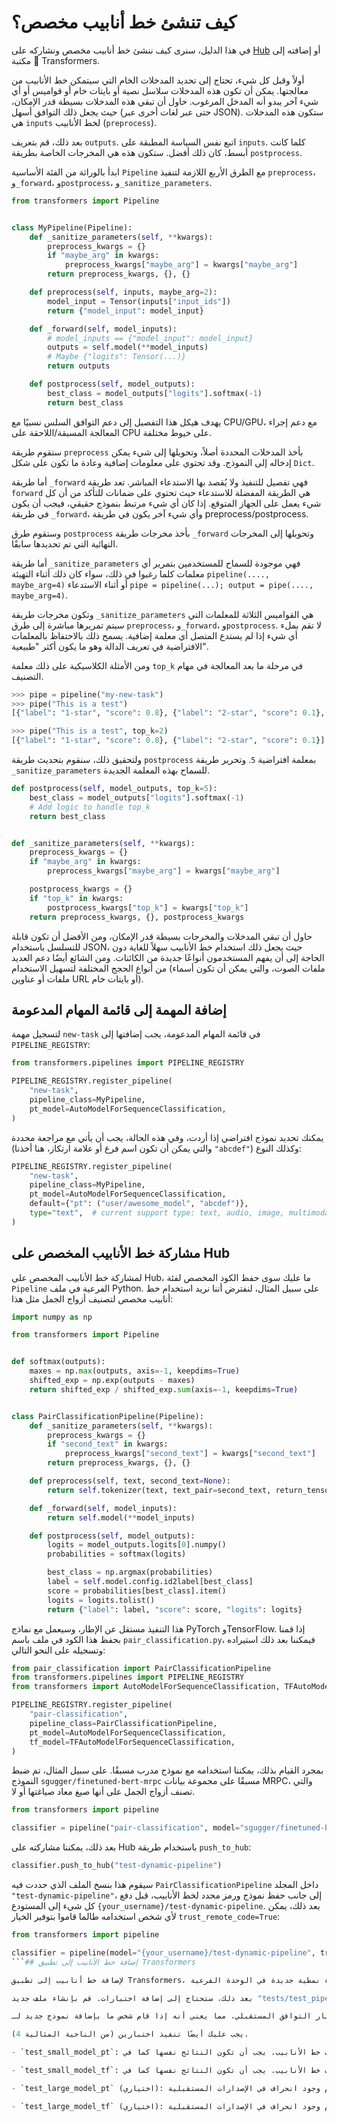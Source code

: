 # كيف تنشئ خط أنابيب مخصص؟

في هذا الدليل، سنرى كيف ننشئ خط أنابيب مخصص ونشاركه على [Hub](https://hf.co/models) أو إضافته إلى مكتبة 🤗 Transformers.

أولاً وقبل كل شيء، تحتاج إلى تحديد المدخلات الخام التي سيتمكن خط الأنابيب من معالجتها. يمكن أن تكون هذه المدخلات سلاسل نصية أو بايتات خام أو قواميس أو أي شيء آخر يبدو أنه المدخل المرغوب. حاول أن تبقي هذه المدخلات بسيطة قدر الإمكان، حيث يجعل ذلك التوافق أسهل (حتى عبر لغات أخرى عبر JSON). ستكون هذه المدخلات هي `inputs` لخط الأنابيب (`preprocess`).

بعد ذلك، قم بتعريف `outputs`. اتبع نفس السياسة المطبقة على `inputs`. كلما كانت أبسط، كان ذلك أفضل. ستكون هذه هي المخرجات الخاصة بطريقة `postprocess`.

ابدأ بالوراثة من الفئة الأساسية `Pipeline` مع الطرق الأربع اللازمة لتنفيذ `preprocess`، و`_forward`، و`postprocess`، و`_sanitize_parameters`.

```python
from transformers import Pipeline


class MyPipeline(Pipeline):
    def _sanitize_parameters(self, **kwargs):
        preprocess_kwargs = {}
        if "maybe_arg" in kwargs:
            preprocess_kwargs["maybe_arg"] = kwargs["maybe_arg"]
        return preprocess_kwargs, {}, {}

    def preprocess(self, inputs, maybe_arg=2):
        model_input = Tensor(inputs["input_ids"])
        return {"model_input": model_input}

    def _forward(self, model_inputs):
        # model_inputs == {"model_input": model_input}
        outputs = self.model(**model_inputs)
        # Maybe {"logits": Tensor(...)}
        return outputs

    def postprocess(self, model_outputs):
        best_class = model_outputs["logits"].softmax(-1)
        return best_class
```

يهدف هيكل هذا التفصيل إلى دعم التوافق السلس نسبيًا مع CPU/GPU، مع دعم إجراء المعالجة المسبقة/اللاحقة على CPU على خيوط مختلفة.

ستقوم طريقة `preprocess` بأخذ المدخلات المحددة أصلاً، وتحويلها إلى شيء يمكن إدخاله إلى النموذج. وقد تحتوي على معلومات إضافية وعادة ما تكون على شكل `Dict`.

أما طريقة `_forward` فهي تفصيل للتنفيذ ولا يُقصد بها الاستدعاء المباشر. تعد طريقة `forward` هي الطريقة المفضلة للاستدعاء حيث تحتوي على ضمانات للتأكد من أن كل شيء يعمل على الجهاز المتوقع. إذا كان أي شيء مرتبط بنموذج حقيقي، فيجب أن يكون في طريقة `_forward`، وأي شيء آخر يكون في طريقة preprocess/postprocess.

وستقوم طرق `postprocess` بأخذ مخرجات طريقة `_forward` وتحويلها إلى المخرجات النهائية التي تم تحديدها سابقًا.

أما طريقة `_sanitize_parameters` فهي موجودة للسماح للمستخدمين بتمرير أي معلمات كلما رغبوا في ذلك، سواء كان ذلك أثناء التهيئة `pipeline(...., maybe_arg=4)` أو أثناء الاستدعاء `pipe = pipeline(...); output = pipe(...., maybe_arg=4)`.

وتكون مخرجات طريقة `_sanitize_parameters` هي القواميس الثلاثة للمعلمات التي سيتم تمريرها مباشرة إلى طرق `preprocess`، و`_forward`، و`postprocess`. لا تقم بملء أي شيء إذا لم يستدع المتصل أي معلمة إضافية. يسمح ذلك بالاحتفاظ بالمعلمات الافتراضية في تعريف الدالة وهو ما يكون أكثر "طبيعية".

ومن الأمثلة الكلاسيكية على ذلك معلمة `top_k` في مرحلة ما بعد المعالجة في مهام التصنيف.

```python
>>> pipe = pipeline("my-new-task")
>>> pipe("This is a test")
[{"label": "1-star", "score": 0.8}, {"label": "2-star", "score": 0.1}, {"label": "3-star", "score": 0.05}, {"label": "4-star", "score": 0.025}, {"label": "5-star", "score": 0.025}]

>>> pipe("This is a test", top_k=2)
[{"label": "1-star", "score": 0.8}, {"label": "2-star", "score": 0.1}]
```

ولتحقيق ذلك، سنقوم بتحديث طريقة `postprocess` بمعلمة افتراضية `5`. وتحرير طريقة `_sanitize_parameters` للسماح بهذه المعلمة الجديدة.

```python
def postprocess(self, model_outputs, top_k=5):
    best_class = model_outputs["logits"].softmax(-1)
    # Add logic to handle top_k
    return best_class


def _sanitize_parameters(self, **kwargs):
    preprocess_kwargs = {}
    if "maybe_arg" in kwargs:
        preprocess_kwargs["maybe_arg"] = kwargs["maybe_arg"]

    postprocess_kwargs = {}
    if "top_k" in kwargs:
        postprocess_kwargs["top_k"] = kwargs["top_k"]
    return preprocess_kwargs, {}, postprocess_kwargs
```

حاول أن تبقي المدخلات والمخرجات بسيطة قدر الإمكان، ومن الأفضل أن تكون قابلة للتسلسل باستخدام JSON، حيث يجعل ذلك استخدام خط الأنابيب سهلاً للغاية دون الحاجة إلى أن يفهم المستخدمون أنواعًا جديدة من الكائنات. ومن الشائع أيضًا دعم العديد من أنواع الحجج المختلفة لتسهيل الاستخدام (ملفات الصوت، والتي يمكن أن تكون أسماء ملفات أو عناوين URL أو بايتات خام).

## إضافة المهمة إلى قائمة المهام المدعومة

لتسجيل مهمة `new-task` في قائمة المهام المدعومة، يجب إضافتها إلى `PIPELINE_REGISTRY`:

```python
from transformers.pipelines import PIPELINE_REGISTRY

PIPELINE_REGISTRY.register_pipeline(
    "new-task",
    pipeline_class=MyPipeline,
    pt_model=AutoModelForSequenceClassification,
)
```

يمكنك تحديد نموذج افتراضي إذا أردت، وفي هذه الحالة، يجب أن يأتي مع مراجعة محددة (والتي يمكن أن تكون اسم فرع أو علامة ارتكاز، هنا أخذنا `"abcdef"`) وكذلك النوع:

```python
PIPELINE_REGISTRY.register_pipeline(
    "new-task",
    pipeline_class=MyPipeline,
    pt_model=AutoModelForSequenceClassification,
    default={"pt": ("user/awesome_model", "abcdef")},
    type="text",  # current support type: text, audio, image, multimodal
)
```

## مشاركة خط الأنابيب المخصص على Hub

لمشاركة خط الأنابيب المخصص على Hub، ما عليك سوى حفظ الكود المخصص لفئة `Pipeline` الفرعية في ملف Python. على سبيل المثال، لنفترض أننا نريد استخدام خط أنابيب مخصص لتصنيف أزواج الجمل مثل هذا:

```py
import numpy as np

from transformers import Pipeline


def softmax(outputs):
    maxes = np.max(outputs, axis=-1, keepdims=True)
    shifted_exp = np.exp(outputs - maxes)
    return shifted_exp / shifted_exp.sum(axis=-1, keepdims=True)


class PairClassificationPipeline(Pipeline):
    def _sanitize_parameters(self, **kwargs):
        preprocess_kwargs = {}
        if "second_text" in kwargs:
            preprocess_kwargs["second_text"] = kwargs["second_text"]
        return preprocess_kwargs, {}, {}

    def preprocess(self, text, second_text=None):
        return self.tokenizer(text, text_pair=second_text, return_tensors=self.framework)

    def _forward(self, model_inputs):
        return self.model(**model_inputs)

    def postprocess(self, model_outputs):
        logits = model_outputs.logits[0].numpy()
        probabilities = softmax(logits)

        best_class = np.argmax(probabilities)
        label = self.model.config.id2label[best_class]
        score = probabilities[best_class].item()
        logits = logits.tolist()
        return {"label": label, "score": score, "logits": logits}
```

هذا التنفيذ مستقل عن الإطار، وسيعمل مع نماذج PyTorch وTensorFlow. إذا قمنا بحفظ هذا الكود في ملف باسم `pair_classification.py`، فيمكننا بعد ذلك استيراده وتسجيله على النحو التالي:

```py
from pair_classification import PairClassificationPipeline
from transformers.pipelines import PIPELINE_REGISTRY
from transformers import AutoModelForSequenceClassification, TFAutoModelForSequenceClassification

PIPELINE_REGISTRY.register_pipeline(
    "pair-classification",
    pipeline_class=PairClassificationPipeline,
    pt_model=AutoModelForSequenceClassification,
    tf_model=TFAutoModelForSequenceClassification,
)
```

بمجرد القيام بذلك، يمكننا استخدامه مع نموذج مدرب مسبقًا. على سبيل المثال، تم ضبط النموذج `sgugger/finetuned-bert-mrpc` مسبقًا على مجموعة بيانات MRPC، والتي تصنف أزواج الجمل على أنها صيغ معاد صياغتها أو لا.

```py
from transformers import pipeline

classifier = pipeline("pair-classification", model="sgugger/finetuned-bert-mrpc")
```

بعد ذلك، يمكننا مشاركته على Hub باستخدام طريقة `push_to_hub`:

```py
classifier.push_to_hub("test-dynamic-pipeline")
```

سيقوم هذا بنسخ الملف الذي حددت فيه `PairClassificationPipeline` داخل المجلد `"test-dynamic-pipeline"`، إلى جانب حفظ نموذج ورمز محدد لخط الأنابيب، قبل دفع كل شيء إلى المستودع `{your_username}/test-dynamic-pipeline`. بعد ذلك، يمكن لأي شخص استخدامه طالما قاموا بتوفير الخيار `trust_remote_code=True`:

```py
from transformers import pipeline

classifier = pipeline(model="{your_username}/test-dynamic-pipeline", trust_remote_code=True)
```## إضافة خط الأنابيب إلى تطبيق Transformers

لإضافة خط أنابيب إلى تطبيق Transformers، يجب عليك إضافة وحدة نمطية جديدة في الوحدة الفرعية "pipelines" مع كود خط الأنابيب الخاص بك، ثم إضافته إلى قائمة المهام المحددة في "pipelines/__init__.py".

بعد ذلك، ستحتاج إلى إضافة اختبارات. قم بإنشاء ملف جديد "tests/test_pipelines_MY_PIPELINE.py" مع أمثلة على الاختبارات الأخرى. ستكون وظيفة "run_pipeline_test" عامة جدًا وتعمل على نماذج صغيرة عشوائية على كل بنية ممكنة كما هو محدد بواسطة "model_mapping" و"tf_model_mapping".

من المهم جدًا اختبار التوافق المستقبلي، مما يعني أنه إذا قام شخص ما بإضافة نموذج جديد لـ "XXXForQuestionAnswering"، فسيحاول اختبار خط الأنابيب تشغيله. نظرًا لأن النماذج عشوائية، فمن المستحيل التحقق من القيم الفعلية، ولهذا يوجد مساعد "ANY" الذي سيحاول ببساطة مطابقة إخراج نوع خط الأنابيب.

يجب عليك أيضًا تنفيذ اختبارين (من الناحية المثالية 4).

- `test_small_model_pt`: قم بتعريف نموذج صغير واحد لهذا الخط الأنابيب (لا يهم إذا كانت النتائج غير منطقية) واختبار مخرجات خط الأنابيب. يجب أن تكون النتائج نفسها كما في "test_small_model_tf".

- `test_small_model_tf`: قم بتعريف نموذج صغير واحد لهذا الخط الأنابيب (لا يهم إذا كانت النتائج غير منطقية) واختبار مخرجات خط الأنابيب. يجب أن تكون النتائج نفسها كما في "test_small_model_pt".

- `test_large_model_pt` (اختياري): يقوم باختبار خط الأنابيب على خط أنابيب حقيقي من المفترض أن تكون النتائج منطقية. هذه الاختبارات بطيئة ويجب تمييزها على هذا النحو. هنا، الهدف هو عرض خط الأنابيب والتأكد من عدم وجود انحراف في الإصدارات المستقبلية.

- `test_large_model_tf` (اختياري): يقوم باختبار خط الأنابيب على خط أنابيب حقيقي من المفترض أن تكون النتائج منطقية. هذه الاختبارات بطيئة ويجب تمييزها على هذا النحو. هنا، الهدف هو عرض خط الأنابيب والتأكد من عدم وجود انحراف في الإصدارات المستقبلية.